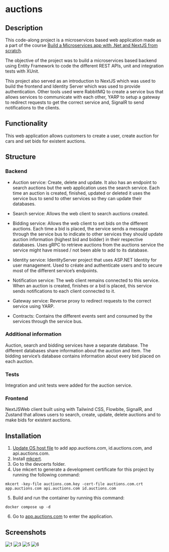 # auctions

## Description

This code-along project is a microservices based web application made as a part of the course [Build a Microservices app with .Net and NextJS from scratch](https://www.udemy.com/course/build-a-microservices-app-with-dotnet-and-nextjs-from-scratch/). 

The objective of the project was to build a microservices based backend using Entity Framework to code the different REST APIs, unit and integration tests with XUnit. 

This project also served as an introduction to NextJS which was used to build the frontend and Identity Server which was used to provide authentication. 
Other tools used were RabbitMQ to create a service bus that allows services to communicate with each other, YARP to setup a gateway to redirect requests to get the correct service and, SignalR to send notifications to the clients. 


##  Functionality

This web application allows customers to create a user, create auction for cars and set bids for existent auctions. 

## Structure

### Backend 

- Auction service: Create, delete and update. It also has an endpoint to search auctions but the web application uses the search service. Each time an auction is created, finished, updated or deleted it uses the service bus to send to other services so they can update their databases.

- Search service: Allows the web client to search auctions created.

- Bidding service: Allows the web client to set bids on the different auctions. Each time a bid is placed, the service sends a message through the service bus to indicate to other services they should update auction information (highest bid and bidder) in their respective databases. Uses gRPC to retrieve auctions from the auctions service the service might have missed / not been able to add to its database.

- Identity service: IdentityServer project that uses ASP.NET Identity for user management. Used to créate and authentícate users and to secure most of the different service’s endpoints.

- Notification service: The web client remains connected to this service. When an auction is created, finishes or a bid is placed, this service sends notifications to each client connected to it.

- Gateway service: Reverse proxy to redirect requests to the correct service using YARP.

- Contracts: Contains the different events sent and consumed by the services through the service bus.

### Additional information

Auction, search and bidding services have a separate database. The different databases share information about the auction and item. The bidding service’s database contains information about every bid placed on each auction.

### Tests

Integration and unit tests were added for the auction service.

### Frontend

NextJSWeb client built using with Tailwind CSS, Flowbite, SignalR, and Zustand that allows users to search, create, update, delete auctions and to make bids for existent auctions.

## Installation
1. [Update OS host file](https://www.hostinger.com/tutorials/how-to-edit-hosts-file) to add app.auctions.com, id.auctions.com, and api.auctions.com.
2. Install [mkcert](https://github.com/FiloSottile/mkcert).
3. Go to the devcerts folder.
4. Use mkcert to generate a development certificate for this project by running the following command:
```
mkcert -key-file auctions.com.key -cert-file auctions.com.crt app.auctions.com api.auctions.com id.auctions.com
```
5. Build and run the container by running this command:
```
docker compose up -d 
```
6. Go to [app.auctions.com](app.auctions.com) to enter the application.

## Screenshots

![1](https://github.com/fsv2860/auctions/assets/47431198/068d0da6-dc2c-4c02-9414-a8b9faf88357)
![3](https://github.com/fsv2860/auctions/assets/47431198/854c09e8-f347-4101-8282-0e41b346ba54)
![5](https://github.com/fsv2860/auctions/assets/47431198/3cce8595-548d-490e-a7cd-c7067ac9944b)
![6](https://github.com/fsv2860/auctions/assets/47431198/0efe59ee-c92b-4eee-9482-85b443057d3b)
